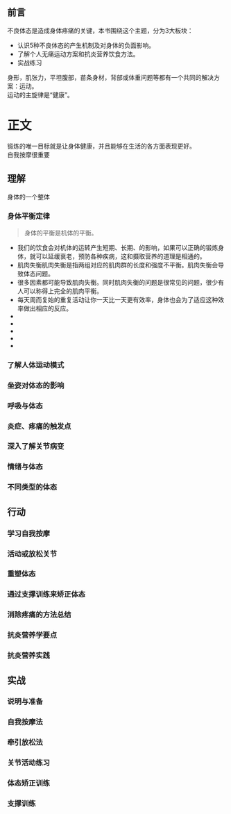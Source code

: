## 前言
不良体态是造成身体疼痛的关键，本书围绕这个主题，分为3大板块：
* 认识5种不良体态的产生机制及对身体的负面影响。
* 了解个人无痛运动方案和抗炎营养饮食方法。
* 实战练习

身形，肌张力，平坦腹部，苗条身材，背部或体重问题等都有一个共同的解决方案：运动。<br>
运动的主旋律是“健康”。<br>

# 正文
锻炼的唯一目标就是让身体健康，并且能够在生活的各方面表现更好。<br>
自我按摩很重要<br>
## 理解
身体的一个整体<br>
### 身体平衡定律
> 身体的平衡是机体的平衡。
* 我们的饮食会对机体的运转产生短期、长期、的影响，如果可以正确的锻炼身体，就可以延缓衰老，预防各种疾病，这和摄取营养的道理是相通的。
* 肌肉失衡肌肉失衡是指两组对应的肌肉群的长度和强度不平衡。肌肉失衡会导致体态问题。
* 很多因素都可能导致肌肉失衡。同时肌肉失衡的问题是很常见的问题，很少有人可以称得上完全的肌肉平衡。
* 每天周而复始的重复活动让你一天比一天更有效率，身体也会为了适应这种效率做出相应的反应。 
* 
* 
* 
* 
* 
### 了解人体运动模式
### 坐姿对体态的影响
### 呼吸与体态
### 炎症、疼痛的触发点
### 深入了解关节病变
### 情绪与体态
### 不同类型的体态
## 行动
### 学习自我按摩
### 活动或放松关节
### 重塑体态
### 通过支撑训练来矫正体态
### 消除疼痛的方法总结
### 抗炎营养学要点
### 抗炎营养实践
## 实战 
### 说明与准备
### 自我按摩法
### 牵引放松法
### 关节活动练习
### 体态矫正训练
### 支撑训练